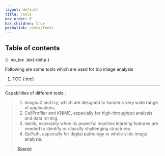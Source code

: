 ```yaml
---
layout: default
title: Tools
nav_order: 6
has_children: true
permalink: /docs/Tools
---
```


## Table of contents
{: .no_toc .text-delta }

Following are some tools which are used for bio image analysis

1. TOC
{:toc}

---



Capabilities of different tools :

> 1. ImageJ2 and Icy, which are designed to handle a very wide range of applications.
> 2. CellProfiler and KNIME, especially for high-throughput analysis and data mining.
> 3. ilastik, especially when its powerful machine learning features are needed to identify or classify challenging structures.
> 4. QuPath, especially for digital pathology or whole slide image analysis.
> 
> [Source](https://petebankhead.gitbooks.io/imagej-intro/content/)

